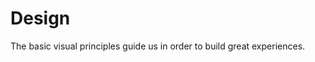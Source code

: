 <script setup>
    const items = [
        {
            title: 'Colors',
            description: 'Communicate the meaning and tone of our experiences by using our brand colors.'
        },
        {
            title: 'Icons',
            description: 'Simple, modern, and friendly visual helpers to guide our merchants to complete any task.'
        },
        {
            title: 'Space',
            description: 'Set of rules for how we measure, size, and space our UI elements'
        },
        {
            title: 'Typography',
            route: '/design/typography',
            description: 'The foundational component to communicate and organize our information hierarchy.'
        },
        {
            title: 'Illustrations',
            route: '/',
            description: 'Communicate complex ideas in a meaningful manner.'
        }
    ];
</script>

# Design
The basic visual principles guide us in order to build great experiences.

<BoxedItems :items="items" />